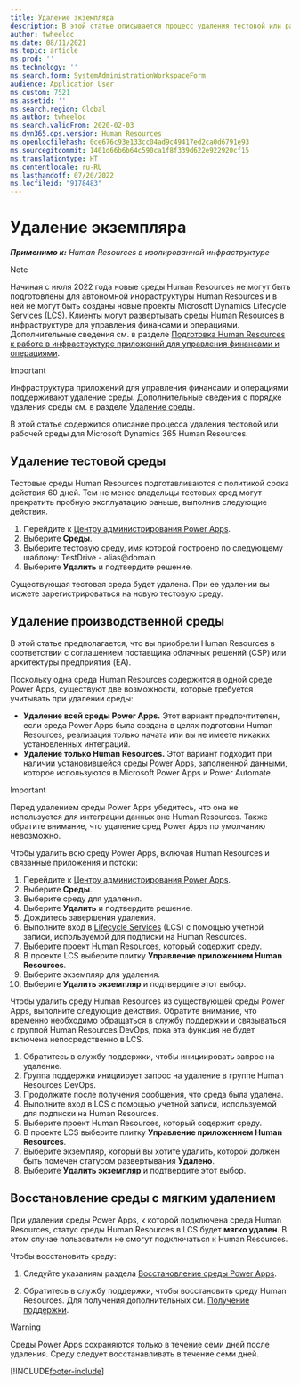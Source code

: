 ```yaml
---
title: Удаление экземпляра
description: В этой статье описывается процесс удаления тестовой или рабочей среды для Microsoft Dynamics 365 Human Resources.
author: twheeloc
ms.date: 08/11/2021
ms.topic: article
ms.prod: ''
ms.technology: ''
ms.search.form: SystemAdministrationWorkspaceForm
audience: Application User
ms.custom: 7521
ms.assetid: ''
ms.search.region: Global
ms.author: twheeloc
ms.search.validFrom: 2020-02-03
ms.dyn365.ops.version: Human Resources
ms.openlocfilehash: 0ce676c93e133cc04ad9c49417ed2ca0d6791e93
ms.sourcegitcommit: 1401d66b6b64c590ca1f8f339d622e922920cf15
ms.translationtype: HT
ms.contentlocale: ru-RU
ms.lasthandoff: 07/20/2022
ms.locfileid: "9178483"
---
```

# <a name="remove-an-instance"></a>Удаление экземпляра

_**Применимо к:** Human Resources в изолированной инфраструктуре_ 

> [!NOTE]
> Начиная с июля 2022 года новые среды Human Resources не могут быть подготовлены для автономной инфраструктуры Human Resources и в ней не могут быть созданы новые проекты Microsoft Dynamics Lifecycle Services (LCS). Клиенты могут развертывать среды Human Resources в инфраструктуре для управления финансами и операциями. Дополнительные сведения см. в разделе [Подготовка Human Resources к работе в инфраструктуре приложений для управления финансами и операциями](/hr-admin-setup-provision-fo.md).

> [!IMPORTANT]
> Инфраструктура приложений для управления финансами и операциями поддерживают удаление среды. Дополнительные сведения о порядке удаления среды см. в разделе [Удаление среды](../fin-ops-core/dev-itpro/deployment/deployenvironment-newinfrastructure.md#delete-an-environment).

В этой статье содержится описание процесса удаления тестовой или рабочей среды для Microsoft Dynamics 365 Human Resources.

## <a name="remove-a-test-drive-environment"></a>Удаление тестовой среды

Тестовые среды Human Resources подготавливаются с политикой срока действия 60 дней. Тем не менее владельцы тестовых сред могут прекратить пробную эксплуатацию раньше, выполнив следующие действия. 

1. Перейдите к [Центру администрирования Power Apps](https://admin.businessplatform.microsoft.com/).
2. Выберите **Среды**.
3. Выберите тестовую среду, имя которой построено по следующему шаблону: TestDrive - alias@domain
4. Выберите **Удалить** и подтвердите решение. 

Существующая тестовая среда будет удалена. При ее удалении вы можете зарегистрироваться на новую тестовую среду. 

## <a name="remove-a-production-environment"></a>Удаление производственной среды

В этой статье предполагается, что вы приобрели Human Resources в соответствии с соглашением поставщика облачных решений (CSP) или архитектуры предприятия (EA). 

Поскольку одна среда Human Resources содержится в одной среде Power Apps, существуют две возможности, которые требуется учитывать при удалении среды: 
- **Удаление всей среды Power Apps.** Этот вариант предпочтителен, если среда Power Apps была создана в целях подготовки Human Resources, реализация только начата или вы не имеете никаких установленных интеграций.  
- **Удаление только Human Resources.** Этот вариант подходит при наличии установившейся среды Power Apps, заполненной данными, которое используются в Microsoft Power Apps и Power Automate.


> [!Important]
> Перед удалением среды Power Apps убедитесь, что она не используется для интеграции данных вне Human Resources. Также обратите внимание, что удаление сред Power Apps по умолчанию невозможно. 

Чтобы удалить всю среду Power Apps, включая Human Resources и связанные приложения и потоки:

1. Перейдите к [Центру администрирования Power Apps](https://admin.businessplatform.microsoft.com/).
2. Выберите **Среды**.
3. Выберите среду для удаления.
4. Выберите **Удалить** и подтвердите решение. 
5. Дождитесь завершения удаления.
6. Выполните вход в [Lifecycle Services](https://lcs.dynamics.com/Logon/Index) (LCS) с помощью учетной записи, используемой для подписки на Human Resources. 
7. Выберите проект Human Resources, который содержит среду. 
8. В проекте LCS выберите плитку **Управление приложением Human Resources**. 
9. Выберите экземпляр для удаления. 
10. Выберите **Удалить экземпляр** и подтвердите этот выбор.  

Чтобы удалить среду Human Resources из существующей среды Power Apps, выполните следующие действия. Обратите внимание, что временно необходимо обращаться в службу поддержки и связываться с группой Human Resources DevOps, пока эта функция не будет включена непосредственно в LCS.

1. Обратитесь в службу поддержки, чтобы инициировать запрос на удаление.
2. Группа поддержки инициирует запрос на удаление в группе Human Resources DevOps. 
3. Продолжите после получения сообщения, что среда была удалена.
4. Выполните вход в LCS с помощью учетной записи, используемой для подписки на Human Resources. 
5. Выберите проект Human Resources, который содержит среду. 
6. В проекте LCS выберите плитку **Управление приложением Human Resources**. 
7. Выберите экземпляр, который вы хотите удалить, которой должен быть помечен статусом развертывания **Удалено**.
8. Выберите **Удалить экземпляр** и подтвердите этот выбор. 

## <a name="recover-a-soft-deleted-environment"></a>Восстановление среды с мягким удалением

При удалении среды Power Apps, к которой подключена среда Human Resources, статус среды Human Resources в LCS будет **мягко удален**. В этом случае пользователи не смогут подключаться к Human Resources.

Чтобы восстановить среду:

1. Следуйте указаниям раздела [Восстановление среды Power Apps](/power-platform/admin/recover-environment).

2. Обратитесь в службу поддержки, чтобы восстановить среду Human Resources. Для получения дополнительных см. [Получение поддержки](../fin-ops-core/dev-itpro/lifecycle-services/lcs-support.md).

> [!Warning]
> Среды Power Apps сохраняются только в течение семи дней после удаления. Среду следует восстанавливать в течение семи дней.


[!INCLUDE[footer-include](../includes/footer-banner.md)]
